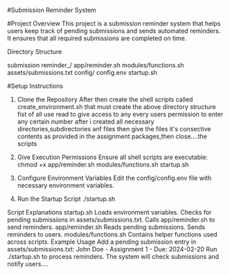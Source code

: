 #Submission Reminder System

#Project Overview
This project is a submission reminder system that helps users keep track of pending submissions and sends automated reminders. It ensures that all required submissions are completed on time.

Directory Structure

submission reminder_<username>/
app/reminder.sh
modules/functions.sh
assets/submissions.txt
config/ config.env
startup.sh

#Setup Instructions

1. Clone the Repository
After then create the shell scripts called create_environment.sh  that must create the above directory structure 
fist of all use read to give access to any every users permission to enter any certain number after i created all necessary directories,subdirectories anf files then give the files it's consective contents as provided 
in the assignment packages,then close....the scripts 

2. Give Execution Permissions
Ensure all shell scripts are executable:
chmod +x app/reminder.sh modules/functions.sh startup.sh

3. Configure Environment Variables
Edit the config/config.env file with necessary environment variables.

4. Run the Startup Script
./startup.sh

Script Explanations
startup.sh
Loads environment variables.
Checks for pending submissions in assets/submissions.txt.
Calls app/reminder.sh to send reminders.
app/reminder.sh
Reads pending submissions.
Sends reminders to users.
modules/functions.sh
Contains helper functions used across scripts.
Example Usage
Add a pending submission entry in assets/submissions.txt:
John Doe - Assignment 1 - Due: 2024-02-20
Run ./startup.sh to process reminders.
The system will check submissions and notify users....
